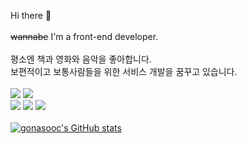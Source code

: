 Hi there 👋<br /><br />
~~wannabe~~ I'm a front-end developer.<br /><br />
평소엔 책과 영화와 음악을 좋아합니다.<br />보편적이고 보통사람들을 위한 서비스 개발을 꿈꾸고 있습니다.<br /><br />
<img src="https://img.shields.io/badge/JavaScript-F7DF1E?style=flat-square&logo=JavaScript&logoColor=white">
<img src="https://img.shields.io/badge/TypeScript-3178C6?style=flat-square&logo=typescript&logoColor=white">
<br />
<img src="https://img.shields.io/badge/Vue.js-4FC08D?style=flat-square&logo=Vue.js&logoColor=white">
<img src="https://img.shields.io/badge/React-61DAFB?style=flat-square&logo=React&logoColor=white">
<img src="https://img.shields.io/badge/Next.js-000000?style=flat-square&logo=nextdotjs&logoColor=white">
<br />
<br />
[![gonasooc's GitHub stats](https://github-readme-stats.vercel.app/api?username=gonasooc&show_icons=true&theme=highcontrast)](https://github.com/gonasooc/github-readme-stats)
